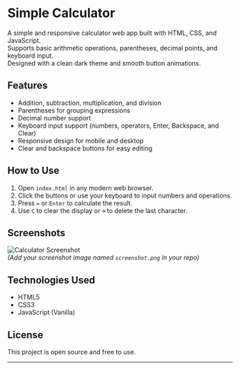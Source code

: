 # Simple Calculator

A simple and responsive calculator web app built with HTML, CSS, and JavaScript.  
Supports basic arithmetic operations, parentheses, decimal points, and keyboard input.  
Designed with a clean dark theme and smooth button animations.

## Features

- Addition, subtraction, multiplication, and division
- Parentheses for grouping expressions
- Decimal number support
- Keyboard input support (numbers, operators, Enter, Backspace, and Clear)
- Responsive design for mobile and desktop
- Clear and backspace buttons for easy editing

## How to Use

1. Open `index.html` in any modern web browser.
2. Click the buttons or use your keyboard to input numbers and operations.
3. Press `=` or `Enter` to calculate the result.
4. Use `C` to clear the display or `⌫` to delete the last character.

## Screenshots

![Calculator Screenshot](screenshot.png)  
*(Add your screenshot image named `screenshot.png` in your repo)*

## Technologies Used

- HTML5
- CSS3
- JavaScript (Vanilla)

## License

This project is open source and free to use.

---


